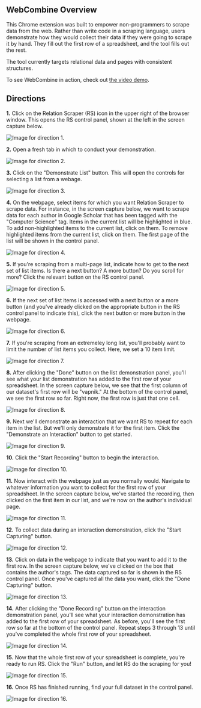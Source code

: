<h2>WebCombine Overview</h2>

This Chrome extension was built to empower non-programmers to scrape data from the web.  Rather than write code in a scraping language, users demonstrate how they would collect their data if they were going to scrape it by hand.  They fill out the first row of a spreadsheet, and the tool fills out the rest.

The tool currently targets relational data and pages with consistent structures.

To see WebCombine in action, check out [the video demo](https://www.youtube.com/watch?v=nGU5yN2NZ-I).

<h2>Directions</h2>

<b>1.</b> Click on the Relation Scraper (RS) icon in the upper right of the browser window.  This opens the RS control panel, shown at the left in the screen capture below.

![Image for direction 1.](/readme/demo1.png?raw=true)

<b>2.</b> Open a fresh tab in which to conduct your demonstration.

![Image for direction 2.](/readme/demo2.png?raw=true)

<b>3.</b> Click on the "Demonstrate List" button.  This will open the controls for selecting a list from a webage.

![Image for direction 3.](/readme/demo3.png?raw=true)

<b>4.</b> On the webpage, select items for which you want Relation Scraper to scrape data.  For instance, in the screen capture below, we want to scrape data for each author in Google Scholar that has been tagged with the "Computer Science" tag.  Items in the current list will be highlighted in blue.  To add non-highlighted items to the current list, click on them.  To remove highlighted items from the current list, click on them.  The first page of the list will be shown in the control panel.

![Image for direction 4.](/readme/demo4.png?raw=true)

<b>5.</b> If you're scraping from a multi-page list, indicate how to get to the next set of list items.  Is there a next button?  A more button?  Do you scroll for more?  Click the relevant button on the RS control panel.

![Image for direction 5.](/readme/demo5.png?raw=true)

<b>6.</b> If the next set of list items is accessed with a next button or a more button (and you've already clicked on the appropriate button in the RS control panel to indicate this), click the next button or more button in the webpage.

![Image for direction 6.](/readme/demo6.png?raw=true)

<b>7.</b> If you're scraping from an extremeley long list, you'll probably want to limit the number of list items you collect.  Here, we set a 10 item limit.

![Image for direction 7.](/readme/demo7.png?raw=true)

<b>8.</b> After clicking the "Done" button on the list demonstration panel, you'll see what your list demonstration has added to the first row of your spreadsheet.  In the screen capture below, we see that the first column of our dataset's first row will be "vapnik."  At the bottom of the control panel, we see the first row so far.  Right now, the first row is just that one cell.

![Image for direction 8.](/readme/demo8.png?raw=true)

<b>9.</b> Next we'll demonstrate an interaction that we want RS to repeat for each item in the list.  But we'll only demonstrate it for the first item.  Click the "Demonstrate an Interaction" button to get started.

![Image for direction 9.](/readme/demo9.png?raw=true)

<b>10.</b> Click the "Start Recording" button to begin the interaction.

![Image for direction 10.](/readme/demo10.png?raw=true)

<b>11.</b> Now interact with the webpage just as you normally would.  Navigate to whatever information you want to collect for the first row of your spreadsheet.  In the screen capture below, we've started the recording, then clicked on the first item in our list, and we're now on the author's individual page.

![Image for direction 11.](/readme/demo11.png?raw=true)

<b>12.</b> To collect data during an interaction demonstration, click the "Start Capturing" button.

![Image for direction 12.](/readme/demo12.png?raw=true)

<b>13.</b> Click on data in the webpage to indicate that you want to add it to the first row.  In the screen capture below, we've clicked on the box that contains the author's tags.  The data captured so far is shown in the RS control panel.  Once you've captured all the data you want, click the "Done Capturing" button.

![Image for direction 13.](/readme/demo13.png?raw=true)

<b>14.</b> After clicking the "Done Recording" button on the interaction demonstration panel, you'll see what your interaction demonstration has added to the first row of your spreadsheet.  As before, you'll see the first row so far at the bottom of the control panel.  Repeat steps 3 through 13 until you've completed the whole first row of your spreadsheet.

![Image for direction 14.](/readme/demo14.png?raw=true)

<b>15.</b> Now that the whole first row of your spreadsheet is complete, you're ready to run RS.  Click the "Run" button, and let RS do the scraping for you!

![Image for direction 15.](/readme/demo15.png?raw=true)

<b>16.</b> Once RS has finished running, find your full dataset in the control panel.

![Image for direction 16.](/readme/demo16.png?raw=true)
